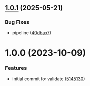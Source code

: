 ## [1.0.1](https://github.com/bespin-studios/byteshard-validate/compare/v1.0.0...v1.0.1) (2025-05-21)


### Bug Fixes

* pipeline ([40dbab7](https://github.com/bespin-studios/byteshard-validate/commit/40dbab7eb71de7c4d46012e4bcdfe3712d5da916))

# 1.0.0 (2023-10-09)


### Features

* initial commit for validate ([5145130](https://github.com/byteshard/validate/commit/5145130994dddc9523b648a3774ea80fd3ad9a7b))
